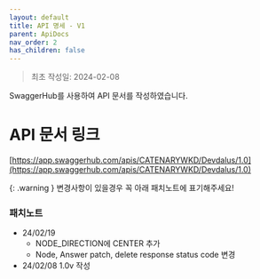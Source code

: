 ```yaml
---
layout: default
title: API 명세 - V1
parent: ApiDocs
nav_order: 2
has_children: false
---
```



> 최초 작성일: 2024-02-08   

SwaggerHub를 사용하여 API 문서를 작성하였습니다.  


# API 문서 링크
[https://app.swaggerhub.com/apis/CATENARYWKD/Devdalus/1.0](https://app.swaggerhub.com/apis/CATENARYWKD/Devdalus/1.0)

{: .warning }
변경사항이 있을경우 꼭 아래 패치노트에 표기해주세요!

### 패치노트
* 24/02/19
    * NODE_DIRECTION에 CENTER 추가
    * Node, Answer patch, delete response status code 변경
* 24/02/08 1.0v 작성